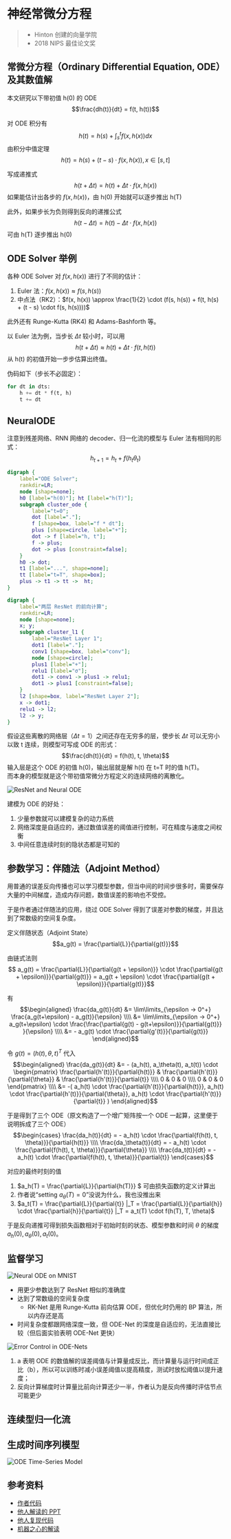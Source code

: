 # 神经常微分方程

> * Hinton 创建的向量学院
> * 2018 NIPS 最佳论文奖

## 常微分方程（Ordinary Differential Equation, ODE）及其数值解

本文研究以下带初值 h(0) 的 ODE
$$\frac{dh(t)}{dt} = f(t, h(t))$$


对 ODE 积分有
$$h(t) = h(s) + \int_s^t f(x, h(x)) dx$$
由积分中值定理
$$h(t) = h(s) + (t - s) \cdot f(x, h(x)), x \in [s, t]$$


写成递推式
$$h(t + \Delta t) = h(t) + \Delta t \cdot f(x, h(x))$$
如果能估计出各步的 $f(x, h(x))$，由 h(0) 开始就可以逐步推出 h(T)


此外，如果步长为负则得到反向的递推公式
$$h(t - \Delta t) = h(t) - \Delta t \cdot f(x, h(x))$$
可由 h(T) 逐步推出 h(0)

## ODE Solver 举例


各种 ODE Solver 对 $f(x, h(x))$ 进行了不同的估计：

1. Euler 法：$f(x, h(x)) \approx f(s, h(s))$
2. 中点法（RK2）：$f(x, h(x)) \approx \frac{1}{2} \cdot (f(s, h(s)) + f(t, h(s) + (t - s) \cdot f(s, h(s))))$

此外还有 Runge-Kutta (RK4) 和 Adams-Bashforth 等。


以 Euler 法为例，当步长 $\Delta t$ 较小时，可以用
$$h(t + \Delta t) \approx h(t) + \Delta t \cdot f(t, h(t))$$
从 h(t) 的初值开始一步步估算出终值。


伪码如下（步长不必固定）：

```python
for dt in dts:
    h += dt * f(t, h)
    t += dt
```

## NeuralODE


注意到残差网络、RNN 网络的 decoder、归一化流的模型与 Euler 法有相同的形式：
$$h_{t+1} = h_{t} + f(h_t \theta_t)$$


```dot
digraph {
    label="ODE Solver";
    rankdir=LR;
    node [shape=none];
    h0 [label="h(0)"]; ht [label="h(T)"];
    subgraph cluster_ode {
        label="t=0";
        dot [label="."];
        f [shape=box, label="f * dt"];
        plus [shape=circle, label="+"];
        dot -> f [label="h, t"];
        f -> plus;
        dot -> plus [constraint=false];
    }
    h0 -> dot;
    t1 [label="...", shape=none];
    tt [label="t=T", shape=box];
    plus -> t1 -> tt ->  ht;
}
```
```dot
digraph {
    label="两层 ResNet 的前向计算";
    rankdir=LR;
    node [shape=none];
    x; y;
    subgraph cluster_l1 {
        label="ResNet Layer 1";
        dot1 [label="."];
        conv1 [shape=box, label="conv"];
        node [shape=circle];
        plus1 [label="+"];
        relu1 [label="σ"];
        dot1 -> conv1 -> plus1 -> relu1;
        dot1 -> plus1 [constraint=false];
    }
    l2 [shape=box, label="ResNet Layer 2"];
    x -> dot1;
    relu1 -> l2;
    l2 -> y;
}
```


假设这些离散的网络层（$\Delta t=1$）之间还存在无穷多的层，使步长 $\Delta t$ 可以无穷小以致 t 连续，则模型可写成 ODE 的形式：
$$\frac{dh(t)}{dt} = f(h(t), t, \theta)$$
输入层是这个 ODE 的初值 h(0)，输出层就是解 h(t) 在 t=T 时的值 h(T)。  
而本身的模型就是这个带初值常微分方程定义的连续网络的离散化。


![ResNet and Neural ODE](resnet-and-neural-ode.png)


建模为 ODE 的好处：

1. 少量参数就可以建模复杂的动力系统
2. 网络深度是自适应的，通过数值误差的阈值进行控制，可在精度与速度之间权衡
3. 中间任意连续时刻的隐状态都是可知的


## 参数学习：伴随法（Adjoint Method）


用普通的误差反向传播也可以学习模型参数，但当中间的时间步很多时，需要保存大量的中间梯度，造成内存问题，数值误差的影响也不受控。

于是作者通过伴随法的应用，绕过 ODE Solver 得到了误差对参数的梯度，并且达到了常数级的空间复杂度。


定义伴随状态（Adjoint State）
$$a_g(t) = \frac{\partial{L}}{\partial{g(t)}}$$


由链式法则
$$ a_g(t) = \frac{\partial{L}}{\partial{g(t + \epsilon)}} \cdot \frac{\partial{g(t + \epsilon)}}{\partial{g(t)}} = a_g(t + \epsilon) \cdot \frac{\partial{g(t + \epsilon)}}{\partial{g(t)}}$$


有
$$\begin{aligned}
\frac{da_g(t)}{dt}
&= \lim\limits_{\epsilon -> 0^+} \frac{a_g(t+\epsilon) - a_g(t)}{\epsilon} \\\\
&= \lim\limits_{\epsilon -> 0^+} a_g(t+\epsilon) \cdot \frac{\frac{\partial{g(t) - g(t+\epsilon)}}{\partial{g(t)}} }{\epsilon} \\\\
&= - a_g(t) \cdot \frac{\partial{g'(t)}}{\partial{g(t)}}
\end{aligned}$$


令 $g(t) = (h(t), \theta, t)^T$ 代入
$$\begin{aligned}
\frac{da_g(t)}{dt}
&= - (a_h(t), a_\theta(t), a_t(t)) \cdot \begin{pmatrix}
\frac{\partial{h'(t)}}{\partial{h(t)}} & \frac{\partial{h'(t)}}{\partial{\theta}} & \frac{\partial{h'(t)}}{\partial{t}} \\\\
0 & 0 & 0 \\\\
0 & 0 & 0
\end{pmatrix} \\\\
&= -( a_h(t) \cdot \frac{\partial{h'(t)}}{\partial{h(t)}}, a_h(t) \cdot \frac{\partial{h'(t)}}{\partial{\theta}}, a_h(t) \cdot \frac{\partial{h'(t)}}{\partial{t}} )
\end{aligned}$$


于是得到了三个 ODE（原文构造了一个增广矩阵按一个 ODE 一起算，这里便于说明拆成了三个 ODE）
$$\begin{cases}
\frac{da_h(t)}{dt} = - a_h(t) \cdot \frac{\partial{f(h(t), t, \theta)}}{\partial{h(t)}} \\\\
\frac{da_\theta(t)}{dt} = - a_h(t) \cdot \frac{\partial{f(h(t), t, \theta)}}{\partial{\theta}} \\\\
\frac{da_t(t)}{dt} = - a_h(t) \cdot \frac{\partial{f(h(t), t, \theta)}}{\partial{t}}
\end{cases}$$


对应的最终时刻的值

1. $a_h(T) = \frac{\partial{L}}{\partial{h(T)}} $ 可由损失函数的定义计算出
2. 作者说“setting $a_\theta(T) = 0$”没说为什么，我也没推出来
3. $a_t(T) = \frac{\partial{L}}{\partial{t}} |_T = \frac{\partial{L}}{\partial{h}} \cdot \frac{\partial{h}}{\partial{t}} |_T = a_t(T) \cdot f(h(T), T, \theta)$


于是反向递推可得到损失函数相对于初始时刻的状态、模型参数和时间 $\theta$ 的梯度 $a_h(0), a_\theta(0), a_t(0)$。


## 监督学习


![Neural ODE on MNIST](neural-ode-on-mnist.png)


* 用更少参数达到了 ResNet 相似的准确度
* 达到了常数级的空间复杂度
  * RK-Net 是用 Runge-Kutta 前向估算 ODE，但优化时仍用的 BP 算法，所以内存还是高
* 时间复杂度都跟网络深度一致，但 ODE-Net 的深度是自适应的，无法直接比较（但后面实验表明 ODE-Net 更快）


![Error Control in ODE-Nets](error-control-in-ode-nets.png)


1. a 表明 ODE 的数值解的误差阈值与计算量成反比，而计算量与运行时间成正比（b），所以可以训练时减小误差阈值以提高精度，测试时放松阈值以提升速度；
2. 反向计算梯度时计算量比前向计算还少一半，作者认为是反向传播时评估节点可能更少


## 连续型归一化流

## 生成时间序列模型


![ODE Time-Series Model](ode-time-series-model.png)

## 参考资料

* [作者代码](https://github.com/rtqichen/torchdiffeq)
* [他人解读的 PPT](https://docs.google.com/presentation/d/e/2PACX-1vQSh--YqRiXKjkydmoawYOk5e09eCCJvwzrmCLltMIdxDX7r20XEdZUmY6Y-wb1435EtdKYJMR5kKaT/pub?start=false&loop=false&delayms=3000&slide=id.g5284a8f4fd_0_106)
* [他人复现代码](https://github.com/kmkolasinski/deep-learning-notes/tree/master/seminars/2019-03-Neural-Ordinary-Differential-Equations)
* [机器之心的解读](https://mp.weixin.qq.com/s/ZEIsyV-0aTvYn6K8GyANPA)

